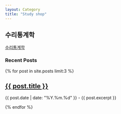 ```yaml
---
layout: Category
title: "Study shop"
---
```


## 수리통계학
[수리통계학](/categories/수리통계학/)

### Recent Posts
{% for post in site.posts limit:3 %}
  <h2><a href="{{ post.url }}">{{ post.title }}</a></h2>
  <p>{{ post.date | date: "%Y.%m.%d" }} - {{ post.excerpt }}</p>
{% endfor %}